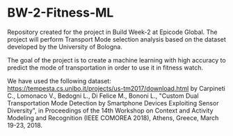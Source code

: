# BW-2-Fitness-ML
Repository created for the project in Build Week-2 at Epicode Global. The project will perform Transport Mode selection analysis based on the dataset developed by the University of Bologna.

The goal of the project is to create a machine learning with high accuracy to predict the mode of transportation in order to use it in fitness watch. 

We have used the following dataset: https://tempesta.cs.unibo.it/projects/us-tm2017/download.html by Carpineti C., Lomonaco V., Bedogni L., Di Felice M., Bononi L., "Custom Dual Transportation Mode Detection by Smartphone Devices Exploiting Sensor Diversity", in Proceedings of the 14th Workshop on Context and Activity Modeling and Recognition (IEEE COMOREA 2018), Athens, Greece, March 19-23, 2018.

